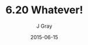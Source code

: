 ---
title: '6.20 Whatever!'
alt: 'Mysteries of the Arcana'
date: '2015-06-15'
author: 'J Gray'
artist: 'Keira'
chapter: '6 Void in the Road'
filler: false
---